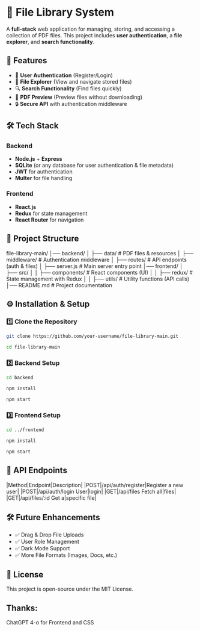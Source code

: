 # 📂 File Library System

A **full-stack** web application for managing, storing, and accessing a collection of PDF files. This project includes **user authentication**, a **file explorer**, and **search functionality**.

## 🚀 Features

- 🔑 **User Authentication** (Register/Login)
- 📁 **File Explorer** (View and navigate stored files)
- 🔍 **Search Functionality** (Find files quickly)
- 📜 **PDF Preview** (Preview files without downloading)
- 🔒 **Secure API** with authentication middleware

## 🛠️ Tech Stack

### Backend
- **Node.js** + **Express**
- **SQLite** (or any database for user authentication & file metadata)
- **JWT** for authentication
- **Multer** for file handling

### Frontend
- **React.js**
- **Redux** for state management
- **React Router** for navigation

## 📂 Project Structure

file-library-main/ 
│── backend/ 
│ ├── data/ # PDF files & resources 
│ ├── middleware/ # Authentication middleware 
│ ├── routes/ # API endpoints (auth & files) 
│ ├── server.js # Main server entry point 
│── frontend/ 
│ ├── src/ 
│ │ ├── components/ # React components (UI) 
│ │ ├── redux/ # State management with Redux 
│ │ ├── utils/ # Utility functions (API calls) 
│── README.md # Project documentation

## ⚙️ Installation & Setup

### 1️⃣ Clone the Repository
```sh
git clone https://github.com/your-username/file-library-main.git
```
```sh
cd file-library-main
```
### 2️⃣ Backend Setup

```sh
cd backend
```
```sh
npm install
```
```sh
npm start
```
### 3️⃣ Frontend Setup

```sh
cd ../frontend
```
```sh
npm install
```
```sh
npm start
```

## 📜 API Endpoints

|Method|Endpoint|Description|
|POST|/api/auth/register|Register a new user|
|POST|/api/auth/login	User|login|
|GET|/api/files	Fetch all|files|
|GET|/api/files/:id	Get a|specific file|

## 🛠️ Future Enhancements

- ✅ Drag & Drop File Uploads
- ✅ User Role Management
- ✅ Dark Mode Support
- ✅ More File Formats (Images, Docs, etc.)

## 📜 License
This project is open-source under the MIT License.

## Thanks:
ChatGPT 4-o for Frontend and CSS